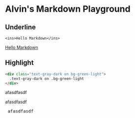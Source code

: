 # Alvin's Markdown Playground

## Underline

```
<ins>Hello Markdown</ins>
```
<ins>Hello Markdown</ins>


## Highlight

```html
<div class="text-gray-dark on bg-green-light">
  .text-gray-dark on .bg-green-light
</div>
```
<span class="text-gray-dark on bg-green-light"> afasdfasdf </span>
<div class="text-gray-dark on bg-green-light"> afasdfasdf </div>
<pre class="text-gray-dark on bg-green-light"> afasdfasdf </pre>
